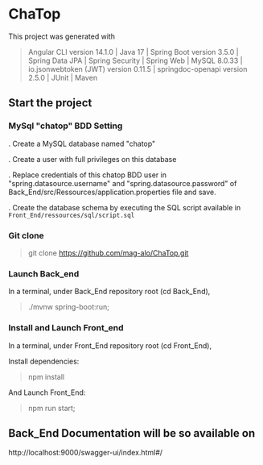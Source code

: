 # ChaTop

This project was generated with
  > Angular CLI version 14.1.0 | Java 17 | Spring Boot version 3.5.0 | Spring Data JPA | Spring Security | Spring Web | MySQL 8.0.33 | io.jsonwebtoken (JWT) version 0.11.5 | springdoc-openapi version 2.5.0 | JUnit | Maven

## Start the project

  ### MySql "chatop" BDD Setting

  . Create a MySQL database named "chatop"

  . Create a user with full privileges on this database

  . Replace credentials of this chatop BDD user in "spring.datasource.username" and "spring.datasource.password" of Back_End/src/Ressources/application.properties file and save.

  . Create the database schema by executing the SQL script available in `Front_End/ressources/sql/script.sql`

  ### Git clone

  > git clone https://github.com/mag-alo/ChaTop.git

  ### Launch Back_end 
  
  In a terminal, under Back_End repository root (cd Back_End), 

  > ./mvnw spring-boot:run;

  ### Install and Launch Front_end

  In a terminal, under Front_End repository root (cd Front_End), 
  
  Install dependencies:

  > npm install

  And Launch Front_End:

  > npm run start;

## Back_End Documentation will be so available on 

http://localhost:9000/swagger-ui/index.html#/    
